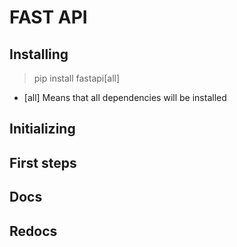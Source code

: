 # FAST API

## Installing

> pip install fastapi[all]

- [all] Means that all dependencies will be installed

## Initializing

## First steps

## Docs

## Redocs
